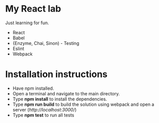 # My React lab
Just learning for fun.
- React
- Babel
- {Enzyme, Chai, Sinon) - Testing
- Eslint
- Webpack

# Installation instructions

- Have npm installed.
- Open a terminal and navigate to the main directory.
- Type **npm install** to install the dependencies.
- Type **npm run build** to build the solution using webpack and open a server (*http://localhost:3000/*)
- Type **npm test** to run all tests
